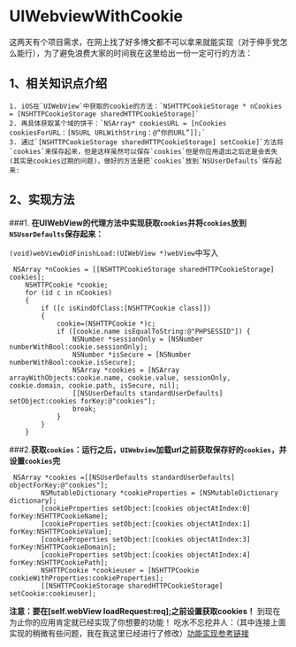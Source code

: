 # UIWebviewWithCookie

这两天有个项目需求，在网上找了好多博文都不可以拿来就能实现（对于伸手党怎么能行），为了避免浪费大家的时间我在这里给出一份一定可行的方法：

## 1、相关知识点介绍
  
    1. iOS在`UIWebView`中获取的cookie的方法：`NSHTTPCookieStorage * nCookies = [NSHTTPCookieStorage sharedHTTPCookieStorage]`
    2. 再具体获取某个域的饼干：`NSArray* cookiesURL = [nCookies cookiesForURL：[NSURL URLWithString：@“你的URL”]];`
    3. 通过`[NSHTTPCookieStorage sharedHTTPCookieStorage] setCookie]`方法将 `cookies`来保存起来，但是这样虽然可以保存`cookies`但是你应用退出之后还是会丢失(其实是cookies过期的问题)，做好的方法是把`cookies`放到`NSUserDefaults`保存起来:
##  2、实现方法  
 
###1. **在UIWebView的代理方法中实现获取`cookies`并将`cookies`放到`NSUserDefaults`保存起来：**

`(void)webViewDidFinishLoad:(UIWebView *)webView`中写入

 ```
 NSArray *nCookies = [[NSHTTPCookieStorage sharedHTTPCookieStorage] cookies];
    NSHTTPCookie *cookie;
    for (id c in nCookies)
    {
        if ([c isKindOfClass:[NSHTTPCookie class]])
        {
            cookie=(NSHTTPCookie *)c;
            if ([cookie.name isEqualToString:@"PHPSESSID"]) {
                NSNumber *sessionOnly = [NSNumber numberWithBool:cookie.sessionOnly];
                NSNumber *isSecure = [NSNumber numberWithBool:cookie.isSecure];
                NSArray *cookies = [NSArray arrayWithObjects:cookie.name, cookie.value, sessionOnly, cookie.domain, cookie.path, isSecure, nil];
                [[NSUserDefaults standardUserDefaults] setObject:cookies forKey:@"cookies"];
                break;
            }
        }
    }
```

###2.**获取`cookies`：运行之后，`UIWebview`加载url之前获取保存好的`cookies`，并设置`cookies`完**

```
 NSArray *cookies =[[NSUserDefaults standardUserDefaults]  objectForKey:@"cookies"];
        NSMutableDictionary *cookieProperties = [NSMutableDictionary dictionary];
        [cookieProperties setObject:[cookies objectAtIndex:0] forKey:NSHTTPCookieName];
        [cookieProperties setObject:[cookies objectAtIndex:1] forKey:NSHTTPCookieValue];
        [cookieProperties setObject:[cookies objectAtIndex:3] forKey:NSHTTPCookieDomain];
        [cookieProperties setObject:[cookies objectAtIndex:4] forKey:NSHTTPCookiePath];
        NSHTTPCookie *cookieuser = [NSHTTPCookie cookieWithProperties:cookieProperties];
        [[NSHTTPCookieStorage sharedHTTPCookieStorage]  setCookie:cookieuser];
```

**注意：要在[self.webView loadRequest:req];之前设置获取cookies！**
到现在为止你的应用肯定就已经实现了你想要的功能！
吃水不忘挖井人：（其中连接上面实现的稍微有些问题，我在我这里已经进行了修改）[功能实现参考链接](http://blog.csdn.net/gx_wqm/article/details/47086181)
